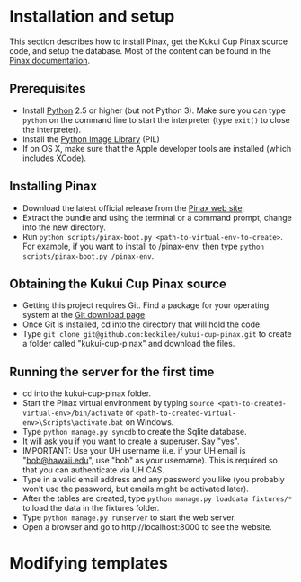 # Installation and setup

This section describes how to install Pinax, get the Kukui Cup Pinax source code, and setup the database.  Most of the content can be found in the [Pinax documentation](http://pinaxproject.com/docs/0.7/install.html).

## Prerequisites
* Install [Python](http://www.python.org/download/) 2.5 or higher (but not Python 3).  Make sure you can type `python` on the command line to start the interpreter (type `exit()` to close the interpreter).
* Install the [Python Image Library](http://www.pythonware.com/products/pil/) (PIL)
* If on OS X, make sure that the Apple developer tools are installed (which includes XCode).

## Installing Pinax
* Download the latest official release from the [Pinax web site](http://pinaxproject.com/download/).
* Extract the bundle and using the terminal or a command prompt, change into the new directory.
* Run `python scripts/pinax-boot.py <path-to-virtual-env-to-create>`.  For example, if you want to install to /pinax-env, then type `python scripts/pinax-boot.py /pinax-env`.

## Obtaining the Kukui Cup Pinax source
* Getting this project requires Git.  Find a package for your operating system at the [Git download page](http://git-scm.com/download).
* Once Git is installed, cd into the directory that will hold the code.
* Type `git clone git@github.com:keokilee/kukui-cup-pinax.git` to create a folder called "kukui-cup-pinax" and download the files.

## Running the server for the first time
* cd into the kukui-cup-pinax folder.
* Start the Pinax virtual environment by typing `source <path-to-created-virtual-env>/bin/activate` or `<path-to-created-virtual-env>\Scripts\activate.bat` on Windows.
* Type `python manage.py syncdb` to create the Sqlite database.
* It will ask you if you want to create a superuser.  Say "yes".
* IMPORTANT: Use your UH username (i.e. if your UH email is "bob@hawaii.edu", use "bob" as your username).  This is required so that you can authenticate via UH CAS.
* Type in a valid email address and any password you like (you probably won't use the password, but emails might be activated later).
* After the tables are created, type `python manage.py loaddata fixtures/*` to load the data in the fixtures folder.
* Type `python manage.py runserver` to start the web server.
* Open a browser and go to http://localhost:8000 to see the website.
 
# Modifying templates